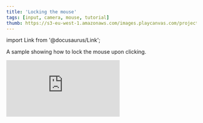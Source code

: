 ```yaml
---
title: 'Locking the mouse'
tags: [input, camera, mouse, tutorial]
thumb: https://s3-eu-west-1.amazonaws.com/images.playcanvas.com/projects/12/438440/941913-image-75.jpg
---
```


import Link from '@docusaurus/Link';

A sample showing how to lock the mouse upon clicking.

<div className="iframe-container">
    <iframe loading="lazy" src="https://playcanv.as/p/2Epvl0CT/" title="Locking the mouse" webkitallowfullscreen="true" mozallowfullscreen="true" allow="autoplay" allowfullscreen="true" allowvr="" scrolling="no" frameborder="0" />
</div>

<Link to='https://playcanvas.com/editor/project/438440/'>Open Project ↗</Link>
